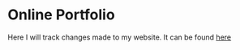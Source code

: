  # Online Portfolio

Here I will track changes made to my website. It can be found [here](https://www.coryavra.com)
